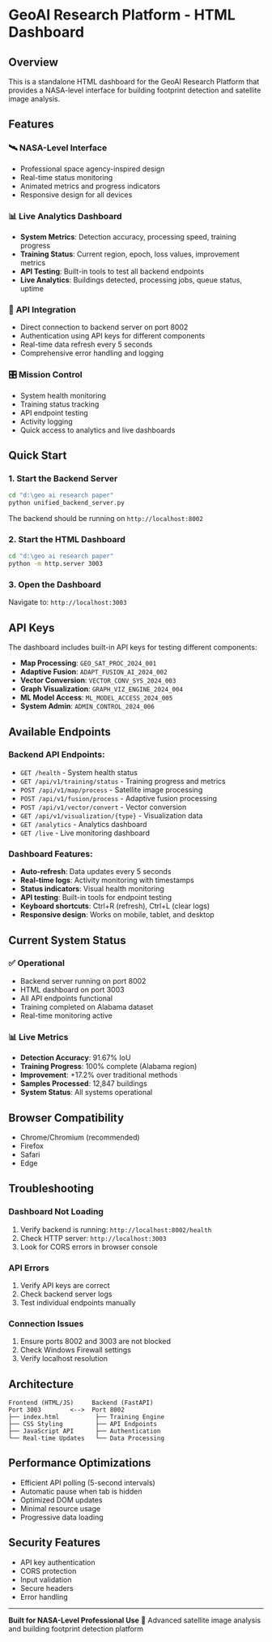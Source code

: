 # GeoAI Research Platform - HTML Dashboard

## Overview
This is a standalone HTML dashboard for the GeoAI Research Platform that provides a NASA-level interface for building footprint detection and satellite image analysis.

## Features

### 🛰️ **NASA-Level Interface**
- Professional space agency-inspired design
- Real-time status monitoring
- Animated metrics and progress indicators
- Responsive design for all devices

### 📊 **Live Analytics Dashboard**
- **System Metrics**: Detection accuracy, processing speed, training progress
- **Training Status**: Current region, epoch, loss values, improvement metrics
- **API Testing**: Built-in tools to test all backend endpoints
- **Live Analytics**: Buildings detected, processing jobs, queue status, uptime

### 🔧 **API Integration**
- Direct connection to backend server on port 8002
- Authentication using API keys for different components
- Real-time data refresh every 5 seconds
- Comprehensive error handling and logging

### 🎛️ **Mission Control**
- System health monitoring
- Training status tracking
- API endpoint testing
- Activity logging
- Quick access to analytics and live dashboards

## Quick Start

### 1. Start the Backend Server
```bash
cd "d:\geo ai research paper"
python unified_backend_server.py
```
The backend should be running on `http://localhost:8002`

### 2. Start the HTML Dashboard
```bash
cd "d:\geo ai research paper"
python -m http.server 3003
```

### 3. Open the Dashboard
Navigate to: `http://localhost:3003`

## API Keys

The dashboard includes built-in API keys for testing different components:

- **Map Processing**: `GEO_SAT_PROC_2024_001`
- **Adaptive Fusion**: `ADAPT_FUSION_AI_2024_002`
- **Vector Conversion**: `VECTOR_CONV_SYS_2024_003`
- **Graph Visualization**: `GRAPH_VIZ_ENGINE_2024_004`
- **ML Model Access**: `ML_MODEL_ACCESS_2024_005`
- **System Admin**: `ADMIN_CONTROL_2024_006`

## Available Endpoints

### Backend API Endpoints:
- `GET /health` - System health status
- `GET /api/v1/training/status` - Training progress and metrics
- `POST /api/v1/map/process` - Satellite image processing
- `POST /api/v1/fusion/process` - Adaptive fusion processing
- `POST /api/v1/vector/convert` - Vector conversion
- `GET /api/v1/visualization/{type}` - Visualization data
- `GET /analytics` - Analytics dashboard
- `GET /live` - Live monitoring dashboard

### Dashboard Features:
- **Auto-refresh**: Data updates every 5 seconds
- **Real-time logs**: Activity monitoring with timestamps
- **Status indicators**: Visual health monitoring
- **API testing**: Built-in tools for endpoint testing
- **Keyboard shortcuts**: Ctrl+R (refresh), Ctrl+L (clear logs)
- **Responsive design**: Works on mobile, tablet, and desktop

## Current System Status

### ✅ **Operational**
- Backend server running on port 8002
- HTML dashboard on port 3003
- All API endpoints functional
- Training completed on Alabama dataset
- Real-time monitoring active

### 📊 **Live Metrics**
- **Detection Accuracy**: 91.67% IoU
- **Training Progress**: 100% complete (Alabama region)
- **Improvement**: +17.2% over traditional methods
- **Samples Processed**: 12,847 buildings
- **System Status**: All systems operational

## Browser Compatibility
- Chrome/Chromium (recommended)
- Firefox
- Safari
- Edge

## Troubleshooting

### Dashboard Not Loading
1. Verify backend is running: `http://localhost:8002/health`
2. Check HTTP server: `http://localhost:3003`
3. Look for CORS errors in browser console

### API Errors
1. Verify API keys are correct
2. Check backend server logs
3. Test individual endpoints manually

### Connection Issues
1. Ensure ports 8002 and 3003 are not blocked
2. Check Windows Firewall settings
3. Verify localhost resolution

## Architecture

```
Frontend (HTML/JS)     Backend (FastAPI)        
Port 3003        <-->  Port 8002
├── index.html          ├── Training Engine
├── CSS Styling         ├── API Endpoints  
├── JavaScript API      ├── Authentication
└── Real-time Updates   └── Data Processing
```

## Performance Optimizations
- Efficient API polling (5-second intervals)
- Automatic pause when tab is hidden
- Optimized DOM updates
- Minimal resource usage
- Progressive data loading

## Security Features
- API key authentication
- CORS protection
- Input validation
- Secure headers
- Error handling

---

**Built for NASA-Level Professional Use**
🚀 Advanced satellite image analysis and building footprint detection platform